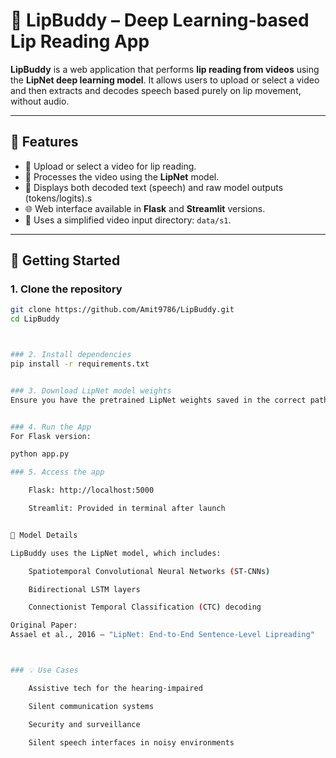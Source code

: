 # 🧠 LipBuddy – Deep Learning-based Lip Reading App

**LipBuddy** is a web application that performs **lip reading from videos** using the **LipNet deep learning model**. It allows users to upload or select a video and then extracts and decodes speech based purely on lip movement, without audio.

---

## 📌 Features

- 🎥 Upload or select a video for lip reading.
- 🧠 Processes the video using the **LipNet** model.
- 📜 Displays both decoded text (speech) and raw model outputs (tokens/logits).s
- 🌐 Web interface available in **Flask** and **Streamlit** versions.
- 📁 Uses a simplified video input directory: `data/s1`.

---

## 🚀 Getting Started

### 1. Clone the repository

```bash
git clone https://github.com/Amit9786/LipBuddy.git
cd LipBuddy



### 2. Install dependencies
pip install -r requirements.txt


### 3. Download LipNet model weights
Ensure you have the pretrained LipNet weights saved in the correct path (model/ or as required by your implementation).


### 4. Run the App
For Flask version:

python app.py

### 5. Access the app

    Flask: http://localhost:5000

    Streamlit: Provided in terminal after launch


🧬 Model Details

LipBuddy uses the LipNet model, which includes:

    Spatiotemporal Convolutional Neural Networks (ST-CNNs)

    Bidirectional LSTM layers

    Connectionist Temporal Classification (CTC) decoding

Original Paper:
Assael et al., 2016 – "LipNet: End-to-End Sentence-Level Lipreading"



### 💡 Use Cases

    Assistive tech for the hearing-impaired

    Silent communication systems

    Security and surveillance

    Silent speech interfaces in noisy environments



